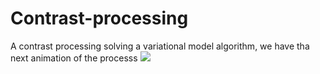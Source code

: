 # Contrast-processing
A contrast processing solving a variational model algorithm, we have tha next animation of the  processs
![](animation.gif)
